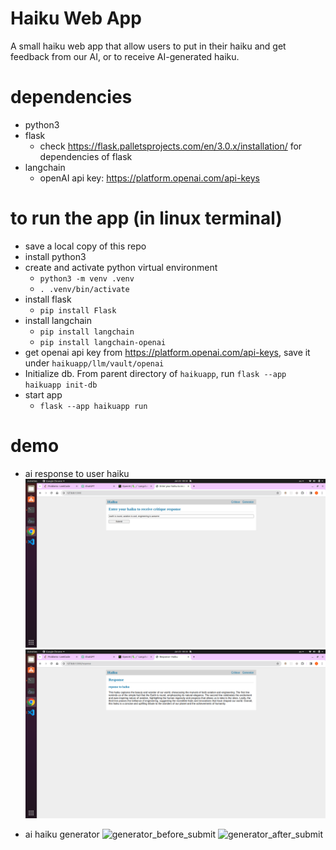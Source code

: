 # Haiku Web App
A small haiku web app that allow users to put in their haiku and get feedback from our AI, or to receive AI-generated haiku.

# dependencies
- python3
- flask
  - check https://flask.palletsprojects.com/en/3.0.x/installation/ for dependencies of flask
- langchain
  - openAI api key: https://platform.openai.com/api-keys

# to run the app (in linux terminal)
- save a local copy of this repo
- install python3
- create and activate python virtual environment
  - `python3 -m venv .venv`
  - `. .venv/bin/activate`
- install flask
  - `pip install Flask`
- install langchain
  - `pip install langchain`
  - `pip install langchain-openai`
- get openai api key from https://platform.openai.com/api-keys, save it under `haikuapp/llm/vault/openai`
- Initialize db. From parent directory of `haikuapp`, run
  `flask --app haikuapp init-db`
- start app
  - `flask --app haikuapp run`

# demo
- ai response to user haiku
![reponse_before_submit](/demo/response_before_submit.png)
![response_after_subimt](/demo/response_after_submit.png)

- ai haiku generator
![generator_before_submit](/demo/generator_before_submit.png.png)
![generator_after_submit](/demo/generator_after_submit.png.png)